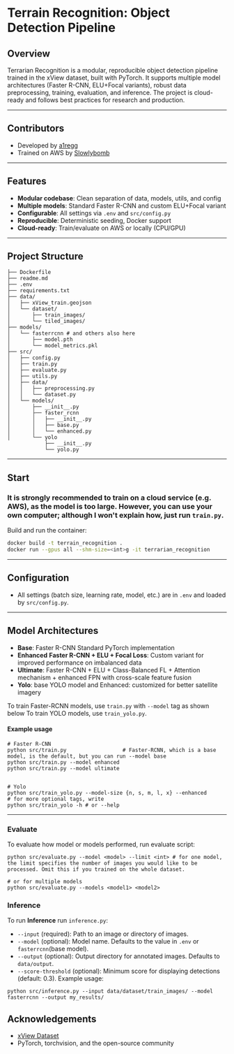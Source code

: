 # Terrain Recognition: Object Detection Pipeline

## Overview

Terrarian Recognition is a modular, reproducible object detection pipeline trained in the xView dataset, built with PyTorch. It supports multiple model architectures (Faster R-CNN, ELU+Focal variants), robust data preprocessing, training, evaluation, and inference. The project is cloud-ready and follows best practices for research and production.

---
## Contributors
- Developed by [a1regg](https://github.com/a1regg)
- Trained on AWS by [Slowlybomb](https://github.com/Slowlybomb)

---
## Features
- **Modular codebase**: Clean separation of data, models, utils, and config
- **Multiple models**: Standard Faster R-CNN and custom ELU+Focal variant
- **Configurable**: All settings via `.env` and `src/config.py`
- **Reproducible**: Deterministic seeding, Docker support
- **Cloud-ready**: Train/evaluate on AWS or locally (CPU/GPU)

---

## Project Structure

```
├── Dockerfile
├── readme.md
├── .env
├── requirements.txt
├── data/
│   ├── xView_train.geojson
│   └── dataset/
│       ├── train_images/
│       └── tiled_images/
├── models/
│   └── fasterrcnn # and others also here
│       ├── model.pth
│       └── model_metrics.pkl
├── src/
│   ├── config.py
│   ├── train.py
│   ├── evaluate.py
│   ├── utils.py
│   ├── data/
│   │   ├── preprocessing.py
│   │   └── dataset.py
│   └── models/
│       ├── __init__.py
│       ├── faster_rcnn
│       │   ├── __init__.py
│       │   ├── base.py
│       │   └── enhanced.py
│       └── yolo
            ├── __init__.py
            └── yolo.py 
```

---


## Start
### It is strongly recommended to train on a cloud service (e.g. AWS), as the model is too large. However, you can use your own computer; although I won't explain how, just run `train.py`.
Build and run the container:
```sh
docker build -t terrain_recognition .
docker run --gpus all --shm-size=<int>g -it terrarian_recognition 
```

---

## Configuration
- All settings (batch size, learning rate, model, etc.) are in `.env` and loaded by `src/config.py`.


---

## Model Architectures
- **Base**: Faster R-CNN Standard PyTorch implementation
- **Enhanced** **Faster R-CNN + ELU + Focal Loss**: Custom variant for improved performance on imbalanced data
- **Ultimate**: Faster R-CNN + ELU + Class-Balanced FL + Attention mechanism + enhanced FPN with cross-scale feature fusion
- **Yolo**: base YOLO model and Enhanced: customized for better satellite imagery

To train Faster-RCNN models, use `train.py` with `--model` tag as shown below
To train YOLO models, use `train_yolo.py`.

#### Example usage

```
# Faster R-CNN
python src/train.py                  # Faster-RCNN, which is a base model, is the default, but you can run --model base 
python src/train.py --model enhanced
python src/train.py --model ultimate 
                                 

# Yolo
python src/train_yolo.py --model-size {n, s, m, l, x} --enhanced 
# for more optional tags, write 
python src/train_yolo -h # or --help
```
---

### Evaluate
 To evaluate how model or models performed, run evaluate script:
```
python src/evaluate.py --model <model> --limit <int> # for one model, the limit specifies the number of images you would like to be processed. Omit this if you trained on the whole dataset.

# or for multiple models
python src/evaluate.py --models <model1> <model2>
```
### Inference
 To run **Inference** run `inference.py`:
- `--input` (required): Path to an image or directory of images.
- `--model` (optional): Model name. Defaults to the value in `.env` or `fasterrcnn`(base model).
- `--output` (optional): Output directory for annotated images. Defaults to `data/output`.
- `--score-threshold` (optional): Minimum score for displaying detections (default: 0.3).
Example usage:
```
python src/inference.py --input data/dataset/train_images/ --model fasterrcnn --output my_results/
```
## Acknowledgements
- [xView Dataset](https://xviewdataset.org/)
- PyTorch, torchvision, and the open-source community
